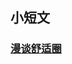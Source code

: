 ## 小短文
### [漫谈舒适圈](https://mgy-qyqf.github.io/essay/%E6%BC%AB%E8%B0%88%E8%88%92%E9%80%82%E5%9C%88/)
